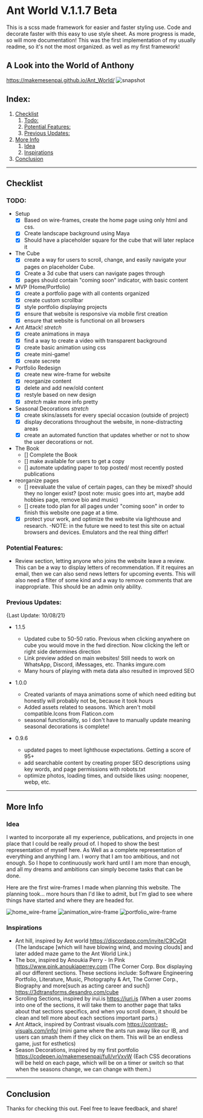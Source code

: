 # Ant World V.1.1.7 Beta
This is a scss made framework for easier and faster styling use. Code and decorate faster with this easy to use style
sheet. As more progress is made, so will more documentation! This was the first implementation of my usually readme, so it's not the most organized. as well as my first framework!

## A Look into the World of Anthony
https://makemesenpai.github.io/Ant_World/
![snapshot](https://i.imgur.com/gODAL6l.png)

## Index:
1. [Checklist](#checklist)
    1. [Todo:](#todo)
    2. [Potential Features:](#potential-features)
    3. [Previous Updates:](#previous-updates)
2. [More Info](#more-info)
    1. [Idea](#idea)
    2. [Inspirations](#inspirations)
3. [Conclusion](#conclusion)

___
## Checklist

### TODO:
- Setup
    - [x] Based on wire-frames, create the home page using only html and css.
    - [x] Create landscape background using Maya
    - [x] Should have a placeholder square for the cube that will later replace it
- The Cube
    - [x] create a way for users to scroll, change, and easily navigate your pages on placeholder Cube.
    - [x] Create a 3d cube that users can navigate pages through
    - [x] pages should contain "coming soon" indicator, with basic content
- MVP (Home/Portfolio)
    - [x] create a portfolio page with all contents organized
    - [x] create custom scrollbar
    - [x] style portfolio displaying projects
    - [x] ensure that website is responsive via mobile first creation
    - [x] ensure that website is functional on all browsers
- Ant Attack! *stretch*
    - [x] create animations in maya
    - [x] find a way to create a video with transparent background
    - [x] create basic animation using css
    - [x] create mini-game! 
    - [x] create secrete
- Portfolio Redesign
    - [x] create new wire-frame for website
    - [x] reorganize content
    - [x] delete and add new/old content
    - [x] restyle based on new design
    - [x] *stretch* make more info pretty
- Seasonal Decorations *stretch*
    - [x] create skins/assets for every special occasion (outside of project)
    - [x] display decorations throughout the website, in none-distracting areas
    - [x] create an automated function that updates whether or not to show the user decorations or not.
- The Book
    - [] Complete the Book
    - [] make available for users to get a copy
    - [] automate updating paper to top posted/ most recently posted publications
- reorganize pages
    - [] reevaluate the value of certain pages, can they be mixed? should they no longer exist? (post note: music goes into art, maybe add hobbies page, remove bio and music)
    - [] create todo plan for all pages under "coming soon" in order to finish this website one page at a time.
    - [x] protect your work, and optimize the website via lighthouse and research.
    -NOTE: in the future we need to test this site on actual browsers and devices. Emulators and the real thing differ!

### Potential Features:
- Review section, letting anyone who joins the website leave a review. This can be a way to display letters of recommendation. If it requires an email, then we can also send news letters for upcoming events. This will also need a filter of some kind and a way to remove comments that are inappropriate. This should be an admin only ability.

### Previous Updates:
{Last Update: 10/08/21}
- 1.1.5
    - Updated cube to 50-50 ratio. Previous when clicking anywhere on cube you would move in the fwd direction. Now clicking the left or right side determines direction
    - Link preview added on main websites! Still needs to work on WhatsApp, Discord, iMessages, etc. Thanks imgure.com
    - Many hours of playing with meta data also resulted in improved SEO

- 1.0.0
    - Created variants of maya animations some of which need editing but honestly will probably not be, because it took hours
    - Added assets related to seasons. Which aren't mobil compatible.Icons from Flaticon.com
    - seasonal functionality, so I don't have  to manually update meaning seasonal decorations is complete!

- 0.9.6 
    - updated pages to meet lighthouse expectations. Getting a score of 95+
    - add searchable content by creating proper SEO descriptions using key words, and page permissions with robots.txt
    - optimize photos, loading times, and outside likes using: noopener, webp, etc.
___
## More Info

### Idea
I wanted to incorporate all my experience, publications, and projects in one place that I could be really proud of. I hoped to show the best representation of myself here. As Well as a complete representation of everything and anything I am. I worry that I am too ambitious, and not enough. So I hope to continuously work hard until I am more than enough, and all my dreams and ambitions can simply become tasks that can be done.

Here are the first wire-frames I made when planning this website. The planning took... more hours than I'd like to admit, but I'm glad to see where things have started and where they are headed for.

![home_wire-frame](./static/imgs/home_wireframe.webp)
![animation_wire-frame](./static/imgs/animation_wireframe.webp)
![portfolio_wire-frame](./static/imgs/portfolio_wireframe.webp)

### Inspirations
* Ant hill, inspired by Ant world https://discordapp.com/invite/C9CvQjt
(The landscape [which will have blowing wind, and moving clouds] and later added maze game to the Ant World Link.) 
* The box, inspired by Anoukia Perry - In Pink https://www.pink.anoukiaperrey.com
(The Corner Corp. Box displaying all our different sections. These sections include: Software 
Engineering Portfolio, Literature, Music, Photography & Art, The Corner Corp., Biography and 
more[such as acting career and such]) https://3dtransforms.desandro.com/cube 
* Scrolling Sections, inspired by irui.is https://iuri.is
(When a user zooms into one of the sections, it will take them to another page that talks about 
that sections specifics, and when you scroll down, it should be clean and tell more about each 
sections important parts.)
* Ant Attack, inspired by Contrast visuals.com https://contrast-visuals.com/info/
(mini game where the ants run away like our IB, and users can smash them if they click on them. 
This will be an endless game, just for esthetics)
* Season Decorations, inspired by my first portfolio https://codepen.io/makemesenpai/full/vrVxvW
(Each CSS decorations will be held on each page, which will be on a timer or switch so that when 
the seasons change, we can change with them.)

___
## Conclusion
Thanks for checking this out. Feel free to leave feedback, and share!